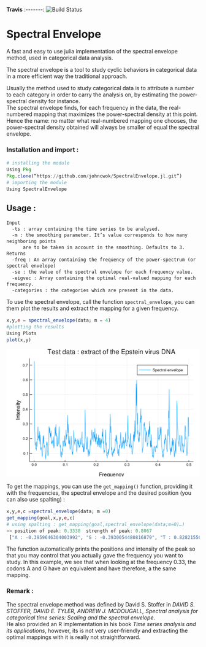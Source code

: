 **Travis**
:-------:
![Build Status](https://travis-ci.com/johncwok/SpectralEnvelope.jl.svg?branch=master)


# Spectral Envelope
A fast and easy to use julia implementation of the spectral envelope method, used in categorical data analysis.

The spectral envelope is a tool to study cyclic behaviors in categorical data in a more efficient way the traditional approach.

Usually the method used to study categorical data is to attribute a number to each category in order to carry the analysis on, by estimating the power-spectral density for instance.<br/>
The spectral envelope finds, for each frequency in the data, the real-numbered mapping that maximizes the power-spectral density at this point. Hence the name: no matter what real-numbered mapping one chooses, the power-spectral density obtained will always be smaller of equal the spectral envelope.

### Installation and import :
```Julia
# installing the module
Using Pkg
Pkg.clone(“https://github.com/johncwok/SpectralEnvelope.jl.git”)
# importing the module
Using SpectralEnvelope
```
## Usage :
```spectral_envelope 
Input
  -ts : array containing the time series to be analysed.
  -m : the smoothing parameter. It’s value corresponds to how many neighboring points 
      are to be taken in account in the smoothing. Defaults to 3.
Returns 
  -freq : An array containing the frequency of the power-spectrum (or spectral envelope)
  -se : the value of the spectral envelope for each frequency value.
  -eigvec : Array containing the optimal real-valued mapping for each frequency.
  -categories : the categories which are present in the data.
```
To use the spectral envelope, call the function ```spectral_envelope```, you can them plot the results and extract the mapping for a given frequency.
```Julia
x,y,e = spectral_envelope(data; m = 4)
#plotting the results
Using Plots
plot(x,y)
```
![spectral_envelope](github.png)
 
To get the mappings, you can use the ```get_mapping()``` function, providing it with the frequencies, the spectral envelope and the desired position (you can also use spalting) :
```Julia
x,y,e,c =spectral_envelope(data; m =0)
get_mapping(goal,x,y,e,c)
# using spalting : get_mapping(goal,spectral_envelope(data;m=0)…)
>> position of peak: 0.3338  strength of peak: 0.8067 
 ["A : -0.3959646304003992", "G : -0.3930054480816879", "T : 0.8282155690720968", "C : 0.1326439759143416"]
```
The function automatically prints the positions and intensity of the peak so that you may control that you actually gave the frequency you want to study.
In this example, we see that when looking at the frequency 0.33, the codons A and G have an equivalent and have therefore, a the same mapping.

### Remark :
The spectral envelope method was defined by David S. Stoffer in *DAVID S. STOFFER, DAVID E. TYLER, ANDREW J. MCDOUGALL, Spectral analysis for categorical time series: Scaling and the spectral envelope*.\
He also provided an R implementation in his book *Time series analysis and its applications*, however, its is not very user-friendly and extracting the optimal mappings with it is really not straightforward.
